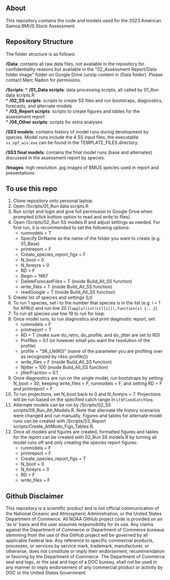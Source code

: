 ## About
This repository contains the code and models used for the 2023 American Samoa BMUS Stock Assessment. 

## Repository Structure
The folder structure is as follows: 

**/Data**: contains all raw data files, not available in the repository for confidentiality reasons but available in the "02_Assessment Report/Data folder image" folder on Google Drive (unzip content in /Data folder). Please contact Marc Nadon for permisions.

**/Scripts**: 
    * **/01_Data scripts**: data processing scripts, all called by 01_Run data scripts.R  
    * **/02_SS scripts**: scripts to create SS files and run bootstraps, diagnostics, forecasts, and alternate models  
    * **/03_Report scripts**: scripts to create figures and tables for the assessment report  
    * **/04_Other scripts**: scripts for extra analyses  

**/SS3 models**: contains history of model runs during development by species. Model runs include the 4 SS input files, the executable `ss_opt_win.exe` can be found in the TEMPLATE_FILES directory.

**/SS3 final models**: contains the final model runs (base and alternates) discussed in the assessment report by species. 

**/Images**: high resolution .jpg images of BMUS species used in report and presentations.



## To use this repo 
1. Clone repository onto personal laptop. 
2. Open /Scripts/01_Run data scripts.R 
3. Run script and login and give full permission to Google Drive when prompted (click bottom option to read and write to files). 
4. Open /Scripts/02_Run SS models.R and adjust settings as needed. For first run, it is recommended to set the following options:
   * runmodels = T
   * Specify DirName as the name of the folder you want to create (e.g. 01_Base)
   * printreport = F
   * Create_species_report_figs = F
   * N_boot = 0
   * N_foreyrs = 0
   * RD = F
   * Begin = 1967
   * DeleteForecastFiles = T (inside Build_All_SS function)
   * write_files = T (inside Build_All_SS function)
   * readGoogle = T (inside Build_All_SS function)
5. Create list of species and settings (Lt)
6. To run 1 species, set i to the number that species is in the list (e.g. i = 1 for APRU) and run line 20 (`lapply(list(Lt[[i]]),function(x) {...}`).
7. To run all species use line 19 to run for loop. 
8. Once model runs, to run diagnostics and print diagnostic report, set:
   * runmodels = F
   * printreport = T
   * RD = T (make sure do_retro, do_profile, and do_jitter are set to RD)
   * ProfRes = 0.1 (or however small you want the resolution of the profile)
   * profile = "SR_LN(R0)" (name of the parameter you are profiling over as recognized by r4ss::profile())
   * write_files = F (inside Build_All_SS function)
   * Njitter = 100 (inside Build_All_SS function)
   * jitterFraction = 0.1
9. Once diagnostics are run on the single model, run bootstraps by setting N_boot = 30, keeping write_files = F, runmodels = F, and setting RD = F and printreport = F.
10. To run projections, set N_boot back to 0 and N_foreyrs = 7. Projections will be run based on the specified catch range in `Lt$FixedCatchSeq`. 
11. Alternate models can be run by /Scripts/02_SS scripts/09_Run_Alt_Models.R. Note that alternate life history scenarios were changed and run manually. Figures and tables for alternate model runs can be created with /Scripts/03_Report scripts/Create_AltMods_Figs_Tables.R. 
12. Once all models and figures are created, formatted figures and tables for the report can be created with 02_Run SS models.R by turning all model runs off and only creating the species report figures:
    * runmodels = F
    * printreport = F
    * Create_species_report_figs = T
    * N_boot = 0
    * N_foreyrs = 0
    * RD = F
    * write_files = F


## Github Disclaimer

This repository is a scientific product and is not official communication of the National Oceanic and Atmospheric Administration, or the United States Department of Commerce. All NOAA GitHub project code is provided on an ‘as is’ basis and the user assumes responsibility for its use. Any claims against the Department of Commerce or Department of Commerce bureaus stemming from the use of this GitHub project will be governed by all applicable Federal law. Any reference to specific commercial products, processes, or services by service mark, trademark, manufacturer, or otherwise, does not constitute or imply their endorsement, recommendation or favoring by the Department of Commerce. The Department of Commerce seal and logo, or the seal and logo of a DOC bureau, shall not be used in any manner to imply endorsement of any commercial product or activity by DOC or the United States Government.
